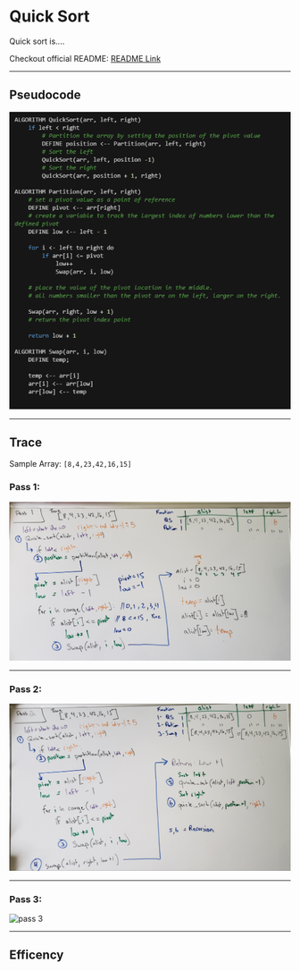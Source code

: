 # Quick Sort
Quick sort is....

Checkout official README: [README Link](./README.md)

---

## Pseudocode
![code](/assets/quick_sort/pseudo_code.png)

---

## Trace
 Sample Array: `[8,4,23,42,16,15]`

### Pass 1:
![pass 1](/assets/quick_sort/pass_1.png)


---

### Pass 2:
![pass 2](/assets/quick_sort/pass_2.png)


---

### Pass 3:
![pass 3](/assets/quick_sort/pass_3.png)


---


## Efficency
<!-- * Time O(log(n))
    - The basic algorithm for Merge Sort is to split the list into two halves, and continuing to repeat this process until the lists become the length of 1. Then finally merge them back together based on value. Since this function is continually splitting the lists into half like a binary search tree, time is O(log(n))
* Space O(n)
    - Since this function is constantly splitting the list, making small lists of the original one but not adding too it. We remain with the same amount of space taken up, so a split of 6 items is two lists of 3. Space remains unchanged. With this logic, our overall space complexity is O(n) or however long the original list is. -->
